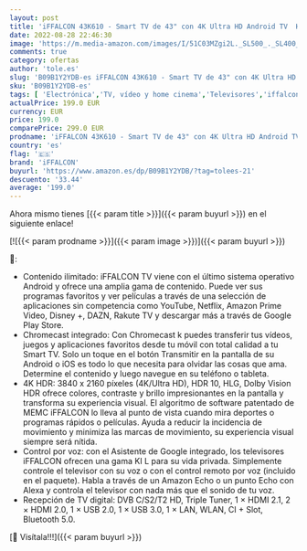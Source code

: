 ```yaml
---
layout: post
title: 'iFFALCON 43K610 - Smart TV de 43" con 4K Ultra HD Android TV  HDR 10  MEMC  WiFi  Micro Dimming  Dolby Vision  Google Assistant y Alexa  Chromecast Built-in '
date: 2022-08-28 22:46:30
image: 'https://m.media-amazon.com/images/I/51C03MZgi2L._SL500_._SL400_.jpg'
comments: true
category: ofertas
author: 'tole.es'
slug: 'B09B1Y2YDB-es iFFALCON 43K610 - Smart TV de 43" con 4K Ultra HD Android...'
sku: 'B09B1Y2YDB-es'
tags: [ 'Electrónica','TV, vídeo y home cinema','Televisores','iffalcon','smart','tv','🇪🇸', ]
actualPrice: 199.0 EUR
currency: EUR
price: 199.0
comparePrice: 299.0 EUR
prodname: 'iFFALCON 43K610 - Smart TV de 43" con 4K Ultra HD Android TV  HDR 10  MEMC  WiFi  Micro Dimming  Dolby Vision  Google Assistant y Alexa  Chromecast Built-in '
country: 'es'
flag: '🇪🇸'
brand: 'iFFALCON'
buyurl: 'https://www.amazon.es/dp/B09B1Y2YDB/?tag=tolees-21'
descuento: '33.44'
average: '199.0'
---
```


Ahora mismo tienes [{{< param title >}}]({{< param buyurl >}}) en el siguiente enlace!

[![{{< param prodname >}}]({{< param image >}})]({{< param buyurl >}})

🔎:

- Contenido ilimitado: iFFALCON TV viene con el último sistema operativo Android y ofrece una amplia gama de contenido. Puede ver sus programas favoritos y ver películas a través de una selección de aplicaciones sin competencia como YouTube, Netflix, Amazon Prime Video, Disney +, DAZN, Rakute TV y descargar más a través de Google Play Store.
- Chromecast integrado: Con Chromecast k puedes transferir tus vídeos, juegos y aplicaciones favoritos desde tu móvil con total calidad a tu Smart TV. Solo un toque en el botón Transmitir en la pantalla de su Android o iOS es todo lo que necesita para olvidar las cosas que ama. Determine el contenido y luego navegue en su teléfono o tableta.
- 4K HDR: 3840 x 2160 píxeles (4K/Ultra HD), HDR 10, HLG, Dolby Vision HDR ofrece colores, contraste y brillo impresionantes en la pantalla y transforma su experiencia visual. El algoritmo de software patentado de MEMC iFFALCON lo lleva al punto de vista cuando mira deportes o programas rápidos o películas. Ayuda a reducir la incidencia de movimiento y minimiza las marcas de movimiento, su experiencia visual siempre será nítida.
- Control por voz: con el Asistente de Google integrado, los televisores iFFALCON ofrecen una gama KI L para su vida privada. Simplemente controle el televisor con su voz o con el control remoto por voz (incluido en el paquete). Habla a través de un Amazon Echo o un punto Echo con Alexa y controla el televisor con nada más que el sonido de tu voz.
- Recepción de TV digital: DVB C/S2/T2 HD, Triple Tuner, 1 × HDMI 2.1, 2 × HDMI 2.0, 1 × USB 2.0, 1 × USB 3.0, 1 × LAN, WLAN, CI + Slot, Bluetooth 5.0.

[🛒 Visítala!!!]({{< param buyurl >}})
